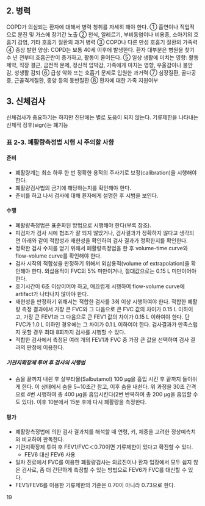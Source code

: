 ## 2. 병력
COPD가 의심되는 환자에 대해서 병력 청취를 자세히 해야 한다.
① 흡연이나 직업적으로 분진 및 가스에 장기간 노출
② 천식, 알레르기, 부비동염이나 비용종, 소아기의 호흡기 감염, 기타 호흡기 질환의 과거 병력
③ COPD나 다른 만성 호흡기 질환의 가족력
④ 증상 발현 양상: COPD는 보통 40세 이후에 발생한다. 환자 대부분은 병원을 찾기 수 년 전부터 호흡곤란이 증가하고, 활동이 줄어든다.
⑤ 일상 생활에 미치는 영향: 활동 제약, 직장 결근, 금전적 문제, 정신적 압박감, 가족에게 미치는 영향, 우울감이나 불안감, 성생활 감퇴
⑥ 급성 악화 또는 호흡기 문제로 입원한 과거력
⑦ 심장질환, 골다공증, 근골격계질환, 종양 등의 동반질환
⑧ 환자에 대한 가족 지원여부

## 3. 신체검사
신체검사가 중요하기는 하지만 진단에는 별로 도움이 되지 않는다. 기류제한을 나타내는 신체적 징후(sign)는 폐기능

### 표 2-3. 폐활량측정법 시행 시 주의할 사항

#### 준비
- 폐활량계는 최소 하루 한 번 정확한 용적의 주사기로 보정(calibration)을 시행해야 한다.
- 폐활량검사법의 금기에 해당하는지를 확인해야 한다.
- 준비를 하고 나서 검사에 대해 환자에게 설명한 후 시범을 보인다.

#### 수행
- 폐활량측정법은 표준화된 방법으로 시행해야 한다(부록 참조).
- 피검자가 검사 시에 협조가 잘 되지 않았거나, 검사결과가 정확하지 않다고 생각되면 아래와 같이 적합성과 재현성을 확인하여 검사 결과가 정확한지를 확인한다.
- 정확한 검사 수치를 얻기 위해서 폐활량측정법을 한 후 volume-time curve와 flow-volume curve를 확인해야 한다.
- 검사 시작의 적합성을 판정하기 위해서 외삽용적(volume of extrapolation)을 확인해야 한다. 외삽용적이 FVC의 5% 미만이거나, 절대값으로는 0.15 L 미만이어야 한다.
- 호기시간이 6초 이상이어야 하고, 매끄럽게 시행하여 flow-volume curve에 artifact가 나타나지 않아야 한다.
- 재현성을 판정하기 위해서는 적합한 검사를 3회 이상 시행하여야 한다. 적합한 폐활량 측정 결과에서 가장 큰 FVC와 그 다음으로 큰 FVC 값의 차이가 0.15 L 이하이고, 가장 큰 FEV1과 그 다음으로 큰 FEV1 값의 차이가 0.15 L 이하여야 한다. 단 FVC가 1.0 L 이하인 경우에는 그 차이가 0.1 L 이하여야 한다. 검사결과가 만족스럽지 못할 경우 최대 8회까지 검사를 시행할 수 있다.
- 적합한 검사에서 측정된 여러 개의 FEV1과 FVC 중 가장 큰 값을 선택하여 검사 결과의 판정에 이용한다.

##### 기관지확장제 투여 후 검사의 시행법
- 숨을 끝까지 내쉰 후 살부타몰(Salbutamol) 100 μg을 흡입 시킨 후 끝까지 들이쉬게 한다. 이 상태에서 숨을 5~10초간 참고, 이후 숨을 내쉰다. 위 과정을 30초 간격으로 4번 시행하여 총 400 μg을 흡입시킨다(2번 반복하여 총 200 μg을 흡입할 수도 있다). 이후 10분에서 15분 후에 다시 폐활량을 측정한다.

#### 평가
- 폐활량측정법에 의한 검사 결과치를 해석할 때 연령, 키, 체중을 고려한 정상예측치와 비교하여 판독한다.
- 기관지확장제 투여 후 FEV1/FVC＜0.70이면 기류제한이 있다고 확진할 수 있다.
    - FEV6 대신 FEV6 사용
- 일차 진료에서 FVC를 이용한 폐활량검사는 의료진이나 환자 입장에서 모두 쉽지 않은 검사로, 좀 더 간단하게 측정할 수 있는 방법으로 FEV6가 FVC를 대신할 수 있다.
- FEV1/FEV6를 이용한 기류제한의 기준은 0.70이 아니라 0.73으로 한다.

<PAGE>19